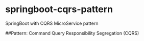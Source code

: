 # springboot-cqrs-pattern
SpringBoot with CQRS MicroService pattern

##Pattern: Command Query Responsibility Segregation (CQRS)
